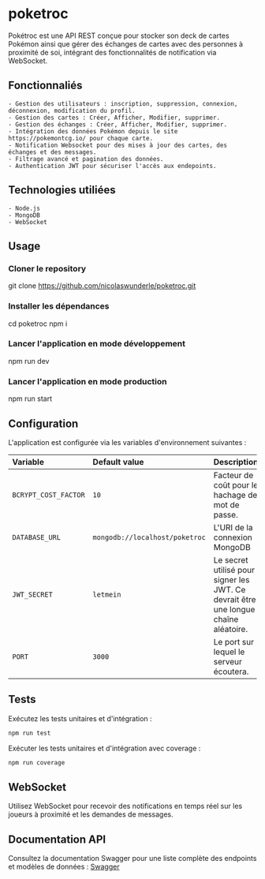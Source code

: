 # poketroc

Pokétroc est une API REST conçue pour stocker son deck de cartes Pokémon ainsi que gérer des échanges de cartes avec des personnes à proximité de soi, intégrant des fonctionnalités de notification via WebSocket.


## Fonctionnaliés

    - Gestion des utilisateurs : inscription, suppression, connexion, déconnexion, modification du profil.
    - Gestion des cartes : Créer, Afficher, Modifier, supprimer.
    - Gestion des échanges : Créer, Afficher, Modifier, supprimer.
    - Intégration des données Pokémon depuis le site https://pokemontcg.io/ pour chaque carte.
    - Notification Websocket pour des mises à jour des cartes, des échanges et des messages.
    - Filtrage avancé et pagination des données.
    - Authentication JWT pour sécuriser l'accès aux endepoints.


## Technologies utiliées
    - Node.js
    - MongoDB
    - WebSocket


## Usage

### Cloner le repository
git clone https://github.com/nicolaswunderle/poketroc.git

### Installer les dépendances
cd poketroc
npm i

### Lancer l'application en mode développement
npm run dev

### Lancer l'application en mode production
npm run start


## Configuration

L'application est configurée via les variables d'environnement suivantes :

| Variable             | Default value                     | Description                                                                           |
| :------------------- | :-------------------------------- | :------------------------------------------------------------------------------------ |
| `BCRYPT_COST_FACTOR` | `10`                              | Facteur de coût pour le hachage de mot de passe.                                      |
| `DATABASE_URL`       | `mongodb://localhost/poketroc`    | L'URI de la connexion MongoDB                                                         |
| `JWT_SECRET`         | `letmein`                         | Le secret utilisé pour signer les JWT. Ce devrait être une longue chaîne aléatoire.   |
| `PORT`               | `3000`                            | Le port sur lequel le serveur écoutera.                                               |


## Tests

Exécutez les tests unitaires et d'intégration :
```bash
npm run test
```
Exécuter les tests unitaires et d'intégration avec coverage :
```bash
npm run coverage
```
 

## WebSocket
Utilisez WebSocket pour recevoir des notifications en temps réel sur les joueurs à proximité et les demandes de messages.


## Documentation API
Consultez la documentation Swagger pour une liste complète des endpoints et modèles de données : [Swagger](https://poketroc.onrender.com/api-docs)